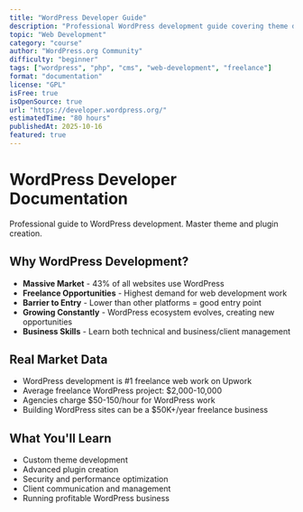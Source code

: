 ```yaml
---
title: "WordPress Developer Guide"
description: "Professional WordPress development guide covering theme development, plugin creation, and best practices. WordPress powers 43% of all websites."
topic: "Web Development"
category: "course"
author: "WordPress.org Community"
difficulty: "beginner"
tags: ["wordpress", "php", "cms", "web-development", "freelance"]
format: "documentation"
license: "GPL"
isFree: true
isOpenSource: true
url: "https://developer.wordpress.org/"
estimatedTime: "80 hours"
publishedAt: 2025-10-16
featured: true
---
```


# WordPress Developer Documentation

Professional guide to WordPress development. Master theme and plugin creation.

## Why WordPress Development?

- **Massive Market** - 43% of all websites use WordPress
- **Freelance Opportunities** - Highest demand for web development work
- **Barrier to Entry** - Lower than other platforms = good entry point
- **Growing Constantly** - WordPress ecosystem evolves, creating new opportunities
- **Business Skills** - Learn both technical and business/client management

## Real Market Data

- WordPress development is #1 freelance web work on Upwork
- Average freelance WordPress project: $2,000-10,000
- Agencies charge $50-150/hour for WordPress work
- Building WordPress sites can be a $50K+/year freelance business

## What You'll Learn

- Custom theme development
- Advanced plugin creation
- Security and performance optimization
- Client communication and management
- Running profitable WordPress business

